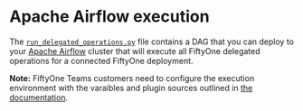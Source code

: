 # Apache Airflow execution

The [`run_delegated_operations.py`](run_delegated_operations.py) file contains
a DAG that you can deploy to your [Apache Airflow](https://airflow.apache.org)
cluster that will execute all FiftyOne delegated operations for a connected
FiftyOne deployment.

**Note:** FiftyOne Teams customers need to configure the execution environment
with the varaibles and plugin sources outlined in
[the documentation](https://docs.voxel51.com/teams/teams_plugins.html#setting-up-an-orchestrator).
